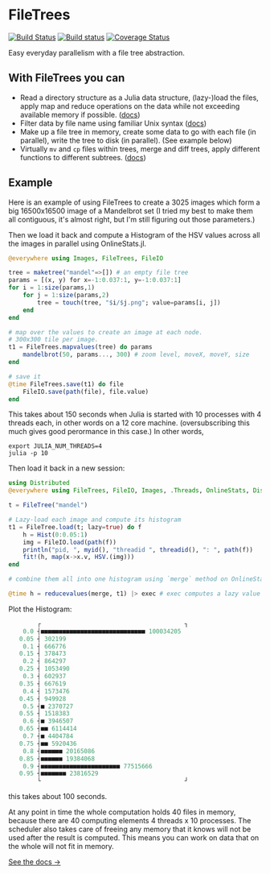 # FileTrees

[![Build Status](https://travis-ci.org/shashi/FileTrees.jl.svg?branch=master)](https://travis-ci.org/shashi/FileTrees.jl) [![Build status](https://ci.appveyor.com/api/projects/status/6sei8e7et721usx6?svg=true)](https://ci.appveyor.com/project/shashi/filetrees-jl)
 [![Coverage Status](https://coveralls.io/repos/github/shashi/FileTrees.jl/badge.svg?branch=master)](https://coveralls.io/github/shashi/FileTrees.jl?branch=master)

Easy everyday parallelism with a file tree abstraction.


## With FileTrees you can

- Read a directory structure as a Julia data structure, (lazy-)load the files, apply map and reduce operations on the data while not exceeding available memory if possible. ([docs](http://shashi.biz/FileTrees.jl/values/))
- Filter data by file name using familiar Unix syntax ([docs](http://shashi.biz/FileTrees.jl/patterns/))
- Make up a file tree in memory, create some data to go with each file (in parallel), write the tree to disk (in parallel). (See example below)
- Virtually `mv` and `cp` files within trees, merge and diff trees, apply different functions to different subtrees. ([docs](http://shashi.biz/FileTrees.jl/tree-manipulation/))


## Example

Here is an example of using FileTrees to create a 3025 images which form a big 16500x16500 image of a Mandelbrot set (I tried my best to make them all contiguous, it's almost right, but I'm still figuring out those parameters.)

Then we load it back and compute a Histogram of the HSV values across all the images in parallel using OnlineStats.jl.

```julia
@everywhere using Images, FileTrees, FileIO

tree = maketree("mandel"=>[]) # an empty file tree
params = [(x, y) for x=-1:0.037:1, y=-1:0.037:1]
for i = 1:size(params,1)
    for j = 1:size(params,2)
        tree = touch(tree, "$i/$j.png"; value=params[i, j])
    end
end

# map over the values to create an image at each node.
# 300x300 tile per image.
t1 = FileTrees.mapvalues(tree) do params
    mandelbrot(50, params..., 300) # zoom level, moveX, moveY, size
end

# save it
@time FileTrees.save(t1) do file
    FileIO.save(path(file), file.value)
end
```
This takes about 150 seconds when Julia is started with 10 processes with 4 threads each, in other words on a 12 core machine. (oversubscribing this much gives good perormance in this case.)
 In other words,
```
export JULIA_NUM_THREADS=4
julia -p 10
```

Then load it back in a new session:

```julia
using Distributed
@everywhere using FileTrees, FileIO, Images, .Threads, OnlineStats, Distributed

t = FileTree("mandel")

# Lazy-load each image and compute its histogram
t1 = FileTree.load(t; lazy=true) do f
    h = Hist(0:0.05:1)
    img = FileIO.load(path(f))
    println("pid, ", myid(), "threadid ", threadid(), ": ", path(f))
    fit!(h, map(x->x.v, HSV.(img)))
end

# combine them all into one histogram using `merge` method on OnlineStats

@time h = reducevalues(merge, t1) |> exec # exec computes a lazy value
```
Plot the Histogram:

```julia
        ┌                                        ┐ 
    0.0 ┤■■■■■■■■■■■■■■■■■■■■■■■■■■■■■ 100034205   
   0.05 ┤ 302199                                   
    0.1 ┤ 666776                                   
   0.15 ┤ 378473                                   
    0.2 ┤ 864297                                   
   0.25 ┤ 1053490                                  
    0.3 ┤ 602937                                   
   0.35 ┤ 667619                                   
    0.4 ┤ 1573476                                  
   0.45 ┤ 949928                                   
    0.5 ┤■ 2370727                                 
   0.55 ┤ 1518383                                  
    0.6 ┤■ 3946507                                 
   0.65 ┤■■ 6114414                                
    0.7 ┤■ 4404784                                 
   0.75 ┤■■ 5920436                                
    0.8 ┤■■■■■■ 20165086                           
   0.85 ┤■■■■■■ 19384068                           
    0.9 ┤■■■■■■■■■■■■■■■■■■■■■■ 77515666           
   0.95 ┤■■■■■■■ 23816529                          
        └                                        ┘ 

```
this takes about 100 seconds.

At any point in time the whole computation holds 40 files in memory, because there are 40 computing elements 4 threads x 10 processes. The scheduler also takes care of freeing any memory that it knows will not be used after the result is computed. This means you can work on data that on the whole will not fit in memory.

<a href="https://shashi.github.io/FileTrees.jl">See the docs &rarr;</a>
